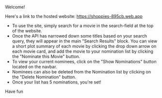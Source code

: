 Welcome! 

Here's a link to the hosted website: https://shoppies-895cb.web.app

- To use the site, simply search for a movie in the search-field at the top of the website. 
- Once the API has narrowed down some titles based on your search query, they will appear in the main "Search Results" block. 
You can view a short plot summary of each movie by clicking the drop down arrow on each movie card, and add the movie to your nomination list by clicking the "Nominate this Movie" button. 
- To view your current nominees, click on the "Show Nominations" button located on the navbar. 
- Nominees can also be deleted from the Nomination list by clicking on the "Delete Nomination" button. 
- Once your list has 5 nominations, you're set! 

Have fun
